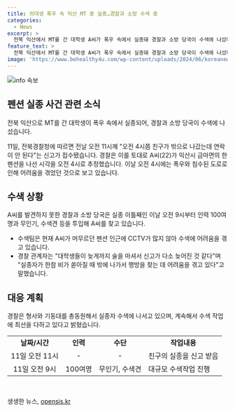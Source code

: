 ```yaml
---
title: 의대생 폭우 속 익산 MT 중 실종…경찰과 소방 수색 중
categories:
  - News
excerpt: >
  전북 익산에서 MT를 간 대학생 A씨가 폭우 속에서 실종돼 경찰과 소방 당국이 수색에 나섰다. A씨는 펜션을 나선 시각을 오전 4시로 추정되지만, CCTV 부족으로 수색이 어려웠고, 폭우로 인해 주변이 침수 상태였다. 25명의 수색 인력이 투입되었지만 발견되지 않았고, 이틀째에는 100여명의 인력과 무인기, 수색견이 투입되었다. 경찰은 대학생들이 늦게까지 술을 마셔 신고가 늦어진 것으로 전하고 있으며, 폭우 속에서의 수색 어려움을 겪고 있다고 전했다. A씨를 찾기 위해 형사와 기동대를 총동원할 예정이라고 밝혔다.
feature_text: >
  전북 익산에서 MT를 간 대학생 A씨가 폭우 속에서 실종돼 경찰과 소방 당국이 수색에 나섰다. A씨는 펜션을 나선 시각을 오전 4시로 추정되지만, CCTV 부족으로 수색이 어려웠고, 폭우로 인해 주변이 침수 상태였다. 25명의 수색 인력이 투입되었지만 발견되지 않았고, 이틀째에는 100여명의 인력과 무인기, 수색견이 투입되었다. 경찰은 대학생들이 늦게까지 술을 마셔 신고가 늦어진 것으로 전하고 있으며, 폭우 속에서의 수색 어려움을 겪고 있다고 전했다. A씨를 찾기 위해 형사와 기동대를 총동원할 예정이라고 밝혔다.
image: 'https://www.behealthy4u.com/wp-content/uploads/2024/06/koreanews.jpg'
---
```


<p><img src="https://www.behealthy4u.com/wp-content/uploads/2024/06/koreanews.jpg" alt="info 속보" /></p>

<h2 data-ke-size="size26">펜션 실종 사건 관련 소식</h2>

<p>전북 익산으로 MT를 간 대학생이 폭우 속에서 실종되어, 경찰과 소방 당국이 수색에 나섰습니다.</p>

<p data-ke-size="size16">11일, 전북경찰청에 따르면 전날 오전 11시께 "오전 4시쯤 친구가 밖으로 나갔는데 연락이 안 된다"는 신고가 접수됐습니다. 경찰은 이를 토대로 A씨(22)가 익산시 금마면의 한 펜션을 나선 시각을 오전 4시로 추정했습니다. 이날 오전 4시에는 폭우와 침수된 도로로 인해 어려움을 겪었던 것으로 보고 있습니다.</p>

<h2 data-ke-size="size26">수색 상황</h2>

<p>A씨를 발견하지 못한 경찰과 소방 당국은 실종 이틀째인 이날 오전 9시부터 인력 100여명과 무인기, 수색견 등을 투입해 A씨를 찾고 있습니다.</p>

<ul>
  <li>수색팀은 현재 A씨가 머무르던 펜션 인근에 CCTV가 많지 않아 수색에 어려움을 겪고 있습니다.</li>
  <li>경찰 관계자는 "대학생들이 늦게까지 술을 마셔서 신고가 다소 늦어진 것 같다"며 "실종자가 한참 비가 쏟아질 때 밖에 나가서 행방을 찾는 데 어려움을 겪고 있다"고 말했습니다.</li>
</ul>

<h2 data-ke-size="size26">대응 계획</h2>

<p>경찰은 형사와 기동대를 총동원해서 실종자 수색에 나서고 있으며, 계속해서 수색 작업에 최선을 다하고 있다고 밝혔습니다. </p>

<table>
  <tr>
    <td style="text-align: center; height: 17px;"><b>날짜/시간</b></td>
    <td style="text-align: center; height: 17px;"><b>인력</b></td>
    <td style="text-align: center; height: 17px;"><b>수단</b></td>
    <td style="text-align: center; height: 17px;"><b>작업내용</b></td>
  </tr>
  <tr>
    <td style="text-align: center; height: 17px;">11일 오전 11시</td>
    <td style="text-align: center; height: 17px;">-</td>
    <td style="text-align: center; height: 17px;">-</td>
    <td>친구의 실종을 신고 받음</td>
  </tr>
  <tr>
    <td style="text-align: center; height: 17px;">11일 오전 9시</td>
    <td style="text-align: center; height: 17px;">100여명</td>
    <td style="text-align: center; height: 17px;">무인기, 수색견</td>
    <td>대규모 수색작업 진행</td>
  </tr>
</table>

<p data-ke-size="size16">&nbsp;</p>
생생한 뉴스, <a href="https://opensis.kr" rel="dofollow">opensis.kr</a>


